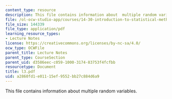 ```yaml
---
content_type: resource
description: This file contains information about  multiple random variables.
file: /ol-ocw-studio-app/courses/14-30-introduction-to-statistical-method-in-economics-spring-2006/a2860fd1e01115ef9552bb27c884d6a9_l3.pdf
file_size: 144339
file_type: application/pdf
learning_resource_types:
- Lecture Notes
license: https://creativecommons.org/licenses/by-nc-sa/4.0/
ocw_type: OCWFile
parent_title: Lecture Notes
parent_type: CourseSection
parent_uid: d3586eec-c059-1000-3174-83753f4fcfbb
resourcetype: Document
title: l3.pdf
uid: a2860fd1-e011-15ef-9552-bb27c884d6a9
---
```

This file contains information about  multiple random variables.